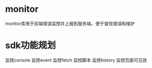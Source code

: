 # monitor
monitor库用于前端错误监控并上报到服务端，便于查找错误和维护

# sdk功能规划
监控console 监控event 监控fetch
监控脚本 监控history 监控页面可见效